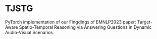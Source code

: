 # TJSTG
PyTorch implementation of our Fingdings of EMNLP2023 paper: Target-Aware Spatio-Temporal Reasoning via Answering Questions in Dynamic Audio-Visual Scenarios
